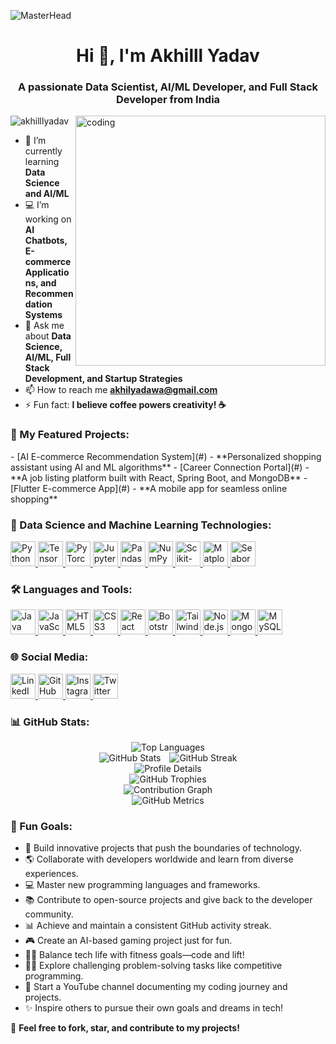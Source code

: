 ![MasterHead](https://rejolut.com/wp-content/uploads/2024/02/DALL%C2%B7E-2024-02-21-17.38.22-Create-a-wide-banner-image-representing-the-theme-_20-Artificial-Intelligence-Project-Ideas-for-Beginners_.-The-design-should-feature-a-futuristic-te-1024x585.webp)

<h1 align="center">Hi 👋, I'm Akhilll Yadav</h1>
<h3 align="center">A passionate Data Scientist, AI/ML Developer, and Full Stack Developer from India</h3>
<img align="right" alt="coding" width="400" src="https://media.tenor.com/YNqsJbmb_yMAAAAd/coding.gif">

<p align="left"> <img src="https://komarev.com/ghpvc/?username=akhilllyadav&label=Profile%20views&color=0e75b6&style=flat" alt="akhilllyadav" /> </p>



- 🌱 I’m currently learning **Data Science and AI/ML**
- 💻 I’m working on **AI Chatbots, E-commerce Applications, and Recommendation Systems**
- 💬 Ask me about **Data Science, AI/ML, Full Stack Development, and Startup Strategies**
- 📫 How to reach me **akhilyadawa@gmail.com**
- ⚡ Fun fact: **I believe coffee powers creativity! ☕**



<h3 align="left">🚀 My Featured Projects:</h3>
- [AI E-commerce Recommendation System](#) - **Personalized shopping assistant using AI and ML algorithms**  
- [Career Connection Portal](#) - **A job listing platform built with React, Spring Boot, and MongoDB**  
- [Flutter E-commerce App](#) - **A mobile app for seamless online shopping**  


<h3 align="left">🌟 Data Science and Machine Learning Technologies:</h3>
<p align="left">
  <a href="https://www.python.org/" target="_blank" rel="noreferrer">
    <img src="https://cdn-icons-png.flaticon.com/512/5968/5968350.png" alt="Python" width="40" height="40"/>
  </a>
  <a href="https://www.tensorflow.org/" target="_blank" rel="noreferrer">
    <img src="https://static-00.iconduck.com/assets.00/tensorflow-icon-1911x2048-1m2s54vn.png" alt="TensorFlow" width="40" height="40"/>
  </a>
  <a href="https://pytorch.org/" target="_blank" rel="noreferrer">
    <img src="https://static-00.iconduck.com/assets.00/pytorch-icon-423x512-6xpyyw7t.png" alt="PyTorch" width="40" height="40"/>
  </a>
  <a href="https://jupyter.org/" target="_blank" rel="noreferrer">
    <img src="https://upload.wikimedia.org/wikipedia/commons/thumb/3/38/Jupyter_logo.svg/207px-Jupyter_logo.svg.png" alt="Jupyter" width="40" height="40"/>
  </a>
  <a href="https://pandas.pydata.org/" target="_blank" rel="noreferrer">
    <img src="https://encrypted-tbn0.gstatic.com/images?q=tbn:ANd9GcTCpCB6Du8H6Lrm5WIbDcdW59uqoSiL-eeTlw&s" alt="Pandas" width="40" height="40"/>
  </a>
  <a href="https://numpy.org/" target="_blank" rel="noreferrer">
    <img src="https://upload.wikimedia.org/wikipedia/commons/thumb/3/31/NumPy_logo_2020.svg/1024px-NumPy_logo_2020.svg.png" alt="NumPy" width="40" height="40"/>
  </a>
  <a href="https://scikit-learn.org/" target="_blank" rel="noreferrer">
    <img src="https://e7.pngegg.com/pngimages/309/384/png-clipart-scikit-learn-python-computer-icons-scikit-machine-learning-learning-text-orange-thumbnail.png" alt="Scikit-Learn" width="40" height="40"/>
  </a>
  <a href="https://matplotlib.org/" target="_blank" rel="noreferrer">
    <img src="https://upload.wikimedia.org/wikipedia/commons/thumb/8/84/Matplotlib_icon.svg/1024px-Matplotlib_icon.svg.png" alt="Matplotlib" width="40" height="40"/>
  </a>
  <a href="https://seaborn.pydata.org/" target="_blank" rel="noreferrer">
    <img src="https://seaborn.pydata.org/_images/logo-tall-lightbg.svg" alt="Seaborn" width="40" height="40"/>
  </a>
</p>



<h3 align="left">🛠️ Languages and Tools:</h3>
<p align="left">
  <!-- Programming Languages -->
  <a href="https://www.java.com" target="_blank" rel="noreferrer">
    <img src="https://logowik.com/content/uploads/images/java1655.logowik.com.webp" alt="Java" width="40" height="40"/>
  </a>
  <a href="https://developer.mozilla.org/en-US/docs/Web/JavaScript" target="_blank" rel="noreferrer">
    <img src="https://logowik.com/content/uploads/images/3799-javascript.jpg" alt="JavaScript" width="40" height="40"/>
  </a>
  <a href="https://www.w3.org/html/" target="_blank" rel="noreferrer">
    <img src="https://logowik.com/content/uploads/images/492_html5.jpg" alt="HTML5" width="40" height="40"/>
  </a>
  <a href="https://www.w3schools.com/css/" target="_blank" rel="noreferrer">
    <img src="https://logowik.com/content/uploads/images/123_css3.jpg" alt="CSS3" width="40" height="40"/>
  </a>
  <!-- Frontend -->
  <a href="https://reactjs.org/" target="_blank" rel="noreferrer">
    <img src="https://logowik.com/content/uploads/images/react.jpg" alt="React" width="40" height="40"/>
  </a>
  <a href="https://getbootstrap.com" target="_blank" rel="noreferrer">
    <img src="https://logowik.com/content/uploads/images/bootstrap-new725.logowik.com.webp" alt="Bootstrap" width="40" height="40"/>
  </a>
  <a href="https://tailwindcss.com/" target="_blank" rel="noreferrer">
    <img src="https://logowik.com/content/uploads/images/tailwind-css3232.logowik.com.webp" alt="Tailwind CSS" width="40" height="40"/>
  </a>
  <!-- Backend -->
  <a href="https://nodejs.org" target="_blank" rel="noreferrer">
    <img src="https://logowik.com/content/uploads/images/node-js6304.logowik.com.webp" alt="Node.js" width="40" height="40"/>
  </a>
  <!-- Databases -->
  <a href="https://www.mongodb.com/" target="_blank" rel="noreferrer">
    <img src="https://logowik.com/content/uploads/images/mongodb9740.logowik.com.webp" alt="MongoDB" width="40" height="40"/>
  </a>
  <a href="https://www.mysql.com/" target="_blank" rel="noreferrer">
    <img src="https://logowik.com/content/uploads/images/mysql.jpg" alt="MySQL" width="40" height="40"/>
  </a>
</p>



<h3 align="left">🌐 Social Media:</h3>
<p align="left">
  <a href="https://linkedin.com/in/akhilllyadav" target="_blank">
    <img src="https://images.rawpixel.com/image_png_800/czNmcy1wcml2YXRlL3Jhd3BpeGVsX2ltYWdlcy93ZWJzaXRlX2NvbnRlbnQvbHIvdjk4Mi1kMy0xMC5wbmc.png" alt="LinkedIn" width="40" height="40"/>
  </a>
  <a href="https://github.com/AkhilllYadav" target="_blank">
    <img src="https://banner2.cleanpng.com/20240213/cxy/transparent-github-icon-stylized-cat-logo-with-transparent-1710879500319.webp" alt="GitHub" width="40" height="40"/>
  </a>
  <a href="https://instagram.com/akhilll_yad" target="_blank">
    <img src="https://cdn-icons-png.freepik.com/256/15707/15707869.png?semt=ais_hybrid" alt="Instagram" width="40" height="40"/>
  </a>
  <a href="https://twitter.com/akhilllyadav" target="_blank">
    <img src="https://cdn-icons-png.flaticon.com/512/1409/1409937.png" alt="Twitter" width="40" height="40"/>
  </a>
</p>

<h3 align="left">📊 GitHub Stats:</h3> <div align="center"> <!-- Top Languages --> <img src="https://github-readme-stats.vercel.app/api/top-langs?username=akhilllyadav&show_icons=true&locale=en&layout=compact&theme=radical" alt="Top Languages" /> </div> <div align="center"> <!-- GitHub Stats and Streak --> <img src="https://github-readme-stats.vercel.app/api?username=akhilllyadav&show_icons=true&locale=en&theme=radical" alt="GitHub Stats" style="margin-right: 10px;" /> <img src="https://github-readme-streak-stats.herokuapp.com/?user=akhilllyadav&theme=radical" alt="GitHub Streak" /> </div> <div align="center"> <!-- Profile Details --> <img src="https://github-profile-summary-cards.vercel.app/api/cards/profile-details?username=akhilllyadav&theme=radical" alt="Profile Details" /> </div> <div align="center"> <!-- GitHub Trophies --> <img src="https://github-profile-trophy.vercel.app/?username=akhilllyadav&theme=radical&no-frame=true&row=1&margin-w=15&margin-h=15" alt="GitHub Trophies" /> </div> <div align="center"> <!-- Activity Graph --> <img src="https://github-readme-activity-graph.vercel.app/graph?username=akhilllyadav&theme=radical" alt="Contribution Graph" /> </div> <div align="center"> <!-- Metrics --> <img src="https://github-profile-metrics.vercel.app/api?username=akhilllyadav&show=commits,prs,issues,stars,contribs&theme=radical" alt="GitHub Metrics" /> </div>



<h3 align="left">🎯 Fun Goals:</h3> <ul> <li>🚀 Build innovative projects that push the boundaries of technology.</li> <li>🌎 Collaborate with developers worldwide and learn from diverse experiences.</li> <li>💻 Master new programming languages and frameworks.</li> <li>📚 Contribute to open-source projects and give back to the developer community.</li> <li>📊 Achieve and maintain a consistent GitHub activity streak.</li> <li>🎮 Create an AI-based gaming project just for fun.</li> <li>🏋️‍♂️ Balance tech life with fitness goals—code and lift!</li> <li>🧗‍♂️ Explore challenging problem-solving tasks like competitive programming.</li> <li>🎥 Start a YouTube channel documenting my coding journey and projects.</li> <li>✨ Inspire others to pursue their own goals and dreams in tech!</li> </ul>


💖 **Feel free to fork, star, and contribute to my projects!**

